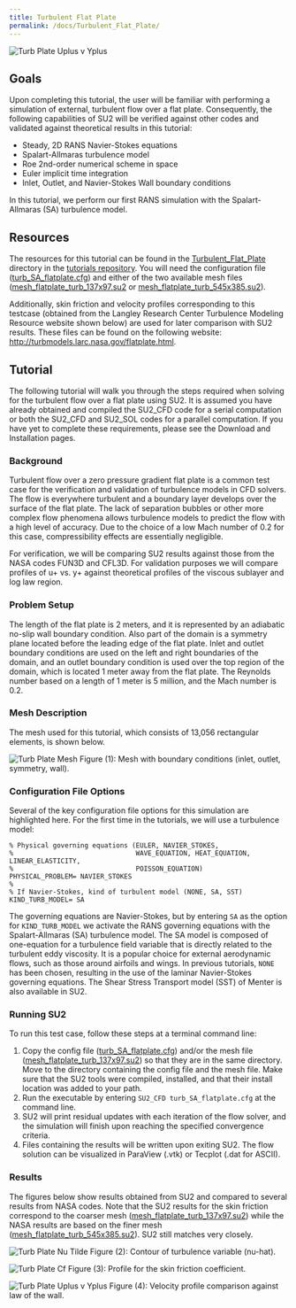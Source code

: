 ```yaml
---
title: Turbulent Flat Plate
permalink: /docs/Turbulent_Flat_Plate/
---
```


![Turb Plate Uplus v Yplus](../../Turbulent_Flat_Plate/images/turb_plate_uplus_vs_yplus.png)

## Goals

Upon completing this tutorial, the user will be familiar with performing a simulation of external, turbulent flow over a flat plate. Consequently, the following capabilities of SU2 will be verified against other codes and validated against theoretical results in this tutorial:
- Steady, 2D RANS Navier-Stokes equations 
- Spalart-Allmaras turbulence model
- Roe 2nd-order numerical scheme in space
- Euler implicit time integration
- Inlet, Outlet, and Navier-Stokes Wall boundary conditions

In this tutorial, we perform our first RANS simulation with the Spalart-Allmaras (SA) turbulence model.

## Resources

The resources for this tutorial can be found in the [Turbulent_Flat_Plate](https://github.com/su2code/Tutorials/tree/master/Turbulent_Flat_Plate) directory in the [tutorials repository](https://github.com/su2code/Tutorials/tree/master/). You will need the configuration file ([turb_SA_flatplate.cfg](../../Turbulent_Flat_Plate/turb_SA_flatplate.cfg)) and either of the two available mesh files ([mesh_flatplate_turb_137x97.su2](../../Turbulent_Flat_Plate/mesh_flatplate_turb_137x97.su2) or [mesh_flatplate_turb_545x385.su2](../../Turbulent_Flat_Plate/mesh_flatplate_turb_545x385.su2)). 

Additionally, skin friction and velocity profiles corresponding to this testcase (obtained from the Langley Research Center Turbulence Modeling Resource website shown below) are used for later comparison with SU2 results. These files can be found on the following website: http://turbmodels.larc.nasa.gov/flatplate.html.

## Tutorial

The following tutorial will walk you through the steps required when solving for the turbulent flow over a flat plate using SU2. It is assumed you have already obtained and compiled the SU2_CFD code for a serial computation or both the SU2_CFD and SU2_SOL codes for a parallel computation. If you have yet to complete these requirements, please see the Download and Installation pages.

### Background

Turbulent flow over a zero pressure gradient flat plate is a common test case for the verification and validation of turbulence models in CFD solvers. The flow is everywhere turbulent and a boundary layer develops over the surface of the flat plate. The lack of separation bubbles or other more complex flow phenomena allows turbulence models to predict the flow with a high level of accuracy. Due to the choice of a low Mach number of 0.2 for this case, compressibility effects are essentially negligible. 

For verification, we will be comparing SU2 results against those from the NASA codes FUN3D and CFL3D. For validation purposes we will compare profiles of u+ vs. y+ against theoretical profiles of the viscous sublayer and log law region.  

### Problem Setup

The length of the flat plate is 2 meters, and it is represented by an adiabatic no-slip wall boundary condition. Also part of the domain is a symmetry plane located before the leading edge of the flat plate. Inlet and outlet boundary conditions are used on the left and right boundaries of the domain, and an outlet boundary condition is used over the top region of the domain, which is located 1 meter away from the flat plate. The Reynolds number based on a length of 1 meter is 5 million, and the Mach number is 0.2. 

### Mesh Description

The mesh used for this tutorial, which consists of 13,056 rectangular elements, is shown below.

![Turb Plate Mesh](../../Turbulent_Flat_Plate/images/turb_plate_mesh_bcs.png)
Figure (1): Mesh with boundary conditions (inlet, outlet, symmetry, wall).

### Configuration File Options

Several of the key configuration file options for this simulation are highlighted here. For the first time in the tutorials, we will use a turbulence model:
```
% Physical governing equations (EULER, NAVIER_STOKES,
%                               WAVE_EQUATION, HEAT_EQUATION, LINEAR_ELASTICITY,
%                               POISSON_EQUATION)
PHYSICAL_PROBLEM= NAVIER_STOKES
%
% If Navier-Stokes, kind of turbulent model (NONE, SA, SST)
KIND_TURB_MODEL= SA
```
The governing equations are Navier-Stokes, but by entering `SA` as the option for `KIND_TURB_MODEL` we activate the RANS governing equations with the Spalart-Allmaras (SA) turbulence model. The SA model is composed of one-equation for a turbulence field variable that is directly related to the turbulent eddy viscosity. It is a popular choice for external aerodynamic flows, such as those around airfoils and wings. In previous tutorials, `NONE` has been chosen, resulting in the use of the laminar Navier-Stokes governing equations. The Shear Stress Transport model (SST) of Menter is also available in SU2.

### Running SU2

To run this test case, follow these steps at a terminal command line:
 1. Copy the config file ([turb_SA_flatplate.cfg](../../Turbulent_Flat_Plate/turb_SA_flatplate.cfg)) and/or the mesh file ([mesh_flatplate_turb_137x97.su2](../../Turbulent_Flat_Plate/mesh_flatplate_turb_137x97.su2)) so that they are in the same directory. Move to the directory containing the config file and the mesh file. Make sure that the SU2 tools were compiled, installed, and that their install location was added to your path.
 2. Run the executable by entering `SU2_CFD turb_SA_flatplate.cfg` at the command line.
 3. SU2 will print residual updates with each iteration of the flow solver, and the simulation will finish upon reaching the specified convergence criteria.
 4. Files containing the results will be written upon exiting SU2. The flow solution can be visualized in ParaView (.vtk) or Tecplot (.dat for ASCII).

### Results

The figures below show results obtained from SU2 and compared to several results from NASA codes. Note that the SU2 results for the skin friction correspond to the coarser mesh ([mesh_flatplate_turb_137x97.su2](../../Turbulent_Flat_Plate/mesh_flatplate_turb_137x97.su2)) while the NASA results are based on the finer mesh ([mesh_flatplate_turb_545x385.su2](../../Turbulent_Flat_Plate/mesh_flatplate_turb_545x385.su2)). SU2 still matches very closely.

![Turb Plate Nu Tilde](../../Turbulent_Flat_Plate/images/turb_plate_nu_tilde.png)
Figure (2): Contour of turbulence variable (nu-hat).

![Turb Plate Cf](../../Turbulent_Flat_Plate/images/turb_plate_skin_friction.png)
Figure (3): Profile for the skin friction coefficient. 

![Turb Plate Uplus v Yplus](../../Turbulent_Flat_Plate/images/turb_plate_uplus_vs_yplus.png)
Figure (4): Velocity profile comparison against law of the wall.
